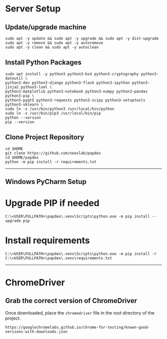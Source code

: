 # Server Setup

## Update/upgrade machine

```
sudo apt -y update && sudo apt -y upgrade && sudo apt -y dist-upgrade
sudo apt -y remove && sudo apt -y autoremove
sudo apt -y clean && sudo apt -y autoclean
```

## Install Python Packages

```
sudo apt install -y python3 python3-bs4 python3-cryptography python3-dateutil \
python3-dev python3-django python3-flask python3-ipython python3-jinja2 python3-lxml \
python3-matplotlib python3-notebook python3-numpy python3-pandas python3-pip \
python3-pyqt5 python3-requests python3-scipy python3-setuptools python3-sklearn \
sudo ln -s /usr/bin/python3 /usr/local/bin/python
sudo ln -s /usr/bin/pip3 /usr/local/bin/pip
python --version
pip --version
```

## Clone Project Repository

```
cd $HOME
git clone https://github.com/neoslab/papdex
cd $HOME/papdex
python -m pip install -r requirements.txt
```

* * *

## Windows PyCharm Setup

# Upgrade PIP if needed

```
C:\<USER\FULLPATH>\papdex\.venv\Scripts\python.exe -m pip install --upgrade pip
```

# Install requirements

```
C:\<USER\FULLPATH>\papdex\.venv\Scripts\python.exe -m pip install -r C:\<USER\FULLPATH>\papdex\.venv\requirements.txt
```

* * *

# ChromeDriver

## Grab the correct version of ChromeDriver

Once downloaded, place the `chromedriver` file in the root directory of the project.

```
https://googlechromelabs.github.io/chrome-for-testing/known-good-versions-with-downloads.json
```
